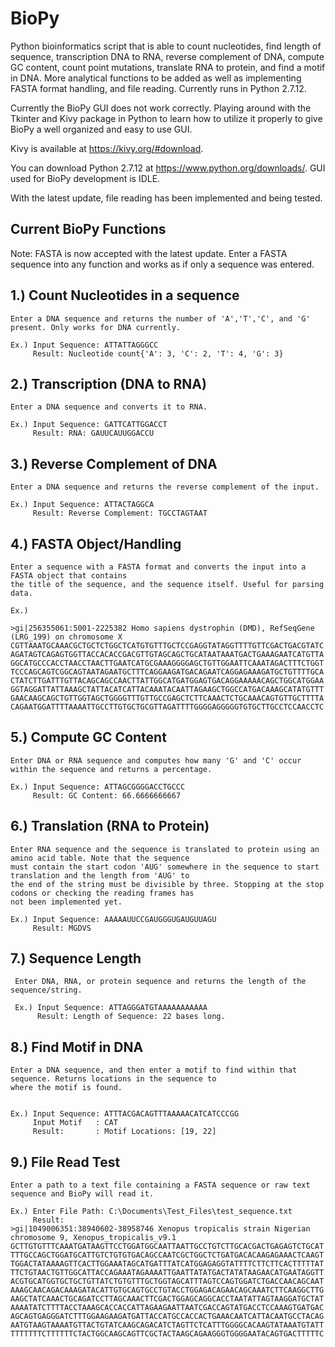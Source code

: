 # BioPy
Python bioinformatics script that is able to count nucleotides, find length of sequence, transcription DNA to RNA, reverse complement of DNA, compute GC content, count point mutations, translate RNA to protein, and find a motif in DNA. More analytical functions to be added as well as implementing FASTA format handling, and file reading. Currently runs in Python 2.7.12.

Currently the BioPy GUI does not work correctly. Playing around with the Tkinter and Kivy package in Python to learn how to utilize it properly to give BioPy a well organized and easy to use GUI.

Kivy is available at https://kivy.org/#download.

You can download Python 2.7.12 at https://www.python.org/downloads/. GUI used for BioPy development is IDLE.

With the latest update, file reading has been implemented and being tested.






Current BioPy Functions 
-----------------------------------------
Note: FASTA is now accepted with the latest update. Enter a FASTA sequence into any function and works as if only a sequence was entered.

1.) Count Nucleotides in a sequence
----------------------------------------

    Enter a DNA sequence and returns the number of 'A','T','C', and 'G' present. Only works for DNA currently.
    
    Ex.) Input Sequence: ATTATTAGGGCC
         Result: Nucleotide count{'A': 3, 'C': 2, 'T': 4, 'G': 3}
         

2.) Transcription (DNA to RNA)
----------------------------------------
  
    Enter a DNA sequence and converts it to RNA.
    
    Ex.) Input Sequence: GATTCATTGGACCT
         Result: RNA: GAUUCAUUGGACCU
         
         
3.) Reverse Complement of DNA
----------------------------------------

    Enter a DNA sequence and returns the reverse complement of the input.
    
    Ex.) Input Sequence: ATTACTAGGCA
         Result: Reverse Complement: TGCCTAGTAAT
         
         
4.) FASTA Object/Handling
----------------------------------------

    Enter a sequence with a FASTA format and converts the input into a FASTA object that contains
    the title of the sequence, and the sequence itself. Useful for parsing data.

    Ex.)
    
    >gi|256355061:5001-2225382 Homo sapiens dystrophin (DMD), RefSeqGene (LRG_199) on chromosome X
    CGTTAAATGCAAACGCTGCTCTGGCTCATGTGTTTGCTCCGAGGTATAGGTTTTGTTCGACTGACGTATC
    AGATAGTCAGAGTGGTTACCACACCGACGTTGTAGCAGCTGCATAATAAATGACTGAAAGAATCATGTTA
    GGCATGCCCACCTAACCTAACTTGAATCATGCGAAAGGGGAGCTGTTGGAATTCAAATAGACTTTCTGGT
    TCCCAGCAGTCGGCAGTAATAGAATGCTTTCAGGAAGATGACAGAATCAGGAGAAAGATGCTGTTTTGCA
    CTATCTTGATTTGTTACAGCAGCCAACTTATTGGCATGATGGAGTGACAGGAAAAACAGCTGGCATGGAA
    GGTAGGATTATTAAAGCTATTACATCATTACAAATACAATTAGAAGCTGGCCATGACAAAGCATATGTTT
    GAACAAGCAGCTGTTGGTAGCTGGGGTTTGTTGCCGAGCTCTTCAAACTCTGCAAACAGTGTTGCTTTTA
    CAGAATGGATTTTAAAATTGCCTTGTGCTGCGTTAGATTTTGGGGAGGGGGTGTGCTTGCCTCCAACCTC
          

5.) Compute GC Content
----------------------------------------

    Enter DNA or RNA sequence and computes how many 'G' and 'C' occur within the sequence and returns a percentage.
    
    Ex.) Input Sequence: ATTAGCGGGGACCTGCCC
         Result: GC Content: 66.6666666667
         
         
6.) Translation (RNA to Protein)
----------------------------------------

    Enter RNA sequence and the sequence is translated to protein using an amino acid table. Note that the sequence 
    must contain the start codon 'AUG' somewhere in the sequence to start translation and the length from 'AUG' to
    the end of the string must be divisible by three. Stopping at the stop codons or checking the reading frames has
    not been implemented yet.
    
    Ex.) Input Sequence: AAAAAUUCCGAUGGGUGAUGUUAGU
         Result: MGDVS
         
         
7.) Sequence Length
----------------------------------------
 
     Enter DNA, RNA, or protein sequence and returns the length of the sequence/string.
     
     Ex.) Input Sequence: ATTAGGGATGTAAAAAAAAAAA
          Result: Length of Sequence: 22 bases long.
          
          
          
8.) Find Motif in DNA
----------------------------------------

    Enter a DNA sequence, and then enter a motif to find within that sequence. Returns locations in the sequence to 
    where the motif is found.
    
    
    Ex.) Input Sequence: ATTTACGACAGTTTAAAAACATCATCCCGG
         Input Motif   : CAT
         Result:       : Motif Locations: [19, 22]


9.) File Read Test
----------------------------------------

    Enter a path to a text file containing a FASTA sequence or raw text sequence and BioPy will read it.
    
    Ex.) Enter File Path: C:\Documents\Test_Files\test_sequence.txt
         Result: 
    >gi|1049006351:38940602-38958746 Xenopus tropicalis strain Nigerian chromosome 9, Xenopus_tropicalis_v9.1
    GCTTGTGTTTCAAATGATAAGTTCCTGGATGGCAATTAATTGCCTGTCTTGCACGACTGAGAGTCTGCAT
    TTTGCCAGCTGGATGCATTGTCTGTGTGACAGCCAATCGCTGGCTCTGATGACACAAGAGAAACTCAAGT
    TGGACTATAAAAGTTCACTTGGAAATAGCATGATTTATCATGGAGAGGTATTTTCTTCTTCACTTTTTAT
    TTCTGTAACTGTTGGCATTACCAGAAATAGAAAATTGAATTATATGACTATATAAGAACATGAATAGGTT
    ACGTGCATGGTGCTGCTGTTATCTGTGTTTGCTGGTAGCATTTAGTCCAGTGGATCTGACCAACAGCAAT
    AAAGCAACAGACAAAGATACATTGTGCAGTGCCTGTACCTGGAGACAGAACAGCAAATCTTCAAGGCTTG
    AAGCTATCAAACTGCAGATCCTTAGCAAACTTCGACTGGAGCAGGCACCTAATATTAGTAAGGATGCTAT
    AAAATATCTTTTACCTAAAGCACCACCATTAGAAGAATTAATCGACCAGTATGACCTCCAAAGTGATGAC
    AGCAGTGAGGGATCTTTGGAAGAAGATGATTACCATGCCACCACTGAAACAATCATTACAATGCCTACAG
    AATGTAAGTAAAATGTTACTGTATCAAGCAGACATCTAGTTCTCATTTGGGGCACAAGTATAAATGTATT
    TTTTTTTCTTTTTTCTACTGGCAAGCAGTTCGCTACTAAGCAGAAGGGTGGGGAATACAGTGACTTTTTC
